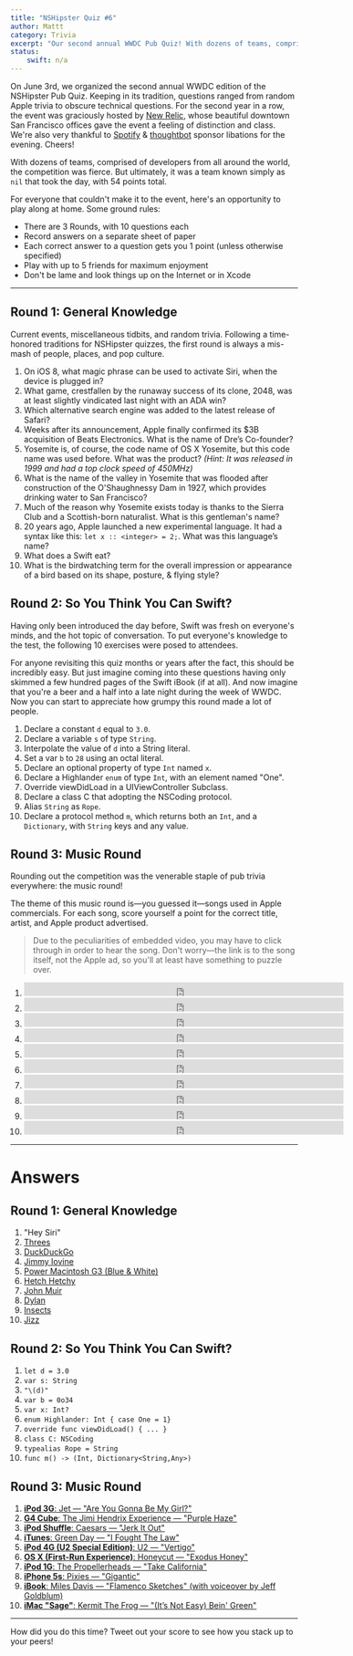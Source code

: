 ```yaml
---
title: "NSHipster Quiz #6"
author: Mattt
category: Trivia
excerpt: "Our second annual WWDC Pub Quiz! With dozens of teams, comprised of developers from all around the world, the competition was fierce. How will you stack up?"
status:
    swift: n/a
---
```


On June 3rd, we organized the second annual WWDC edition of the NSHipster Pub Quiz. Keeping in its tradition, questions ranged from random Apple trivia to obscure technical questions. For the second year in a row, the event was graciously hosted by [New Relic](http://newrelic.com), whose beautiful downtown San Francisco offices gave the event a feeling of distinction and class. We're also very thankful to [Spotify](https://www.spotify.com/) & [thoughtbot](http://thoughtbot.com) sponsor libations for the evening. Cheers!

With dozens of teams, comprised of developers from all around the world, the competition was fierce. But ultimately, it was a team known simply as `nil` that took the day, with 54 points total.

For everyone that couldn't make it to the event, here's an opportunity to play along at home. Some ground rules:

- There are 3 Rounds, with 10 questions each
- Record answers on a separate sheet of paper
- Each correct answer to a question gets you 1 point (unless otherwise specified)
- Play with up to 5 friends for maximum enjoyment
- Don't be lame and look things up on the Internet or in Xcode

* * *

Round 1: General Knowledge
--------------------------

Current events, miscellaneous tidbits, and random trivia. Following a time-honored traditions for NSHipster quizzes, the first round is always a mis-mash of people, places, and pop culture.

1. On iOS 8, what magic phrase can be used to activate Siri, when the device is plugged in?
2. What game, crestfallen by the runaway success of its clone, 2048, was at least slightly vindicated last night with an ADA win?
3. Which alternative search engine was added to the latest release of Safari?
4. Weeks after its announcement, Apple finally confirmed its $3B acquisition of Beats Electronics. What is the name of Dre’s Co-founder?
5. Yosemite is, of course, the code name of OS X Yosemite, but this code name was used before. What was the product? _(Hint: It was released in 1999 and had a top clock speed of 450MHz)_
6. What is the name of the valley in Yosemite that was flooded after construction of the O'Shaughnessy Dam in 1927, which provides drinking water to San Francisco?
7. Much of the reason why Yosemite exists today is thanks to the Sierra Club and a Scottish-born naturalist. What is this gentleman's name?
8. 20 years ago, Apple launched a new experimental language. It had a syntax like this: `let x :: <integer> = 2;`. What was this language’s name?
9. What does a Swift eat?
10. What is the birdwatching term for the overall impression or appearance of a bird based on its shape, posture, & flying style?

Round 2: So You Think You Can Swift?
------------------------------------

Having only been introduced the day before, Swift was fresh on everyone's minds, and the hot topic of conversation. To put everyone's knowledge to the test, the following 10 exercises were posed to attendees.

For anyone revisiting this quiz months or years after the fact, this should be incredibly easy. But just imagine coming into these questions having only skimmed a few hundred pages of the Swift iBook (if at all). And now imagine that you're a beer and a half into a late night during the week of WWDC. Now you can start to appreciate how grumpy this round made a lot of people.

1. Declare a constant `d` equal to `3.0`.
2. Declare a variable `s` of type `String`.
3. Interpolate the value of `d` into a String literal.
4. Set a var `b` to `28` using an octal literal.
5. Declare an optional property of type `Int` named `x`.
6. Declare a Highlander `enum` of type `Int`, with an element named "One".
7. Override viewDidLoad in a UIViewController Subclass.
8. Declare a class C that adopting the NSCoding protocol.
9. Alias `String` as `Rope`.
10. Declare a protocol method `m`, which returns both an `Int`, and a `Dictionary`, with `String` keys and any value.

Round 3: Music Round
--------------------

Rounding out the competition was the venerable staple of pub trivia everywhere: the music round!

The theme of this music round is—you guessed it—songs used in Apple commercials. For each song, score yourself a point for the correct title, artist, and Apple product advertised.

> Due to the peculiarities of embedded video, you may have to click through in order to hear the song. Don't worry—the link is to the song itself, not the Apple ad, so you'll at least have something to puzzle over.

<ol>
    <li><iframe width="560" height="24" src="http://www.youtube.com/embed/tuK6n2Lkza0?showinfo=0" frameborder="0" allowfullscreen></iframe></li>
    <li><iframe width="560" height="24" src="http://www.youtube.com/embed/fjwWjx7Cw8I?showinfo=0" frameborder="0" allowfullscreen></iframe></li>
    <li><iframe width="560" height="24" src="http://www.youtube.com/embed/4B1ZQcbSvdU?showinfo=0" frameborder="0" allowfullscreen></iframe></li>
    <li><iframe width="560" height="24" src="http://www.youtube.com/embed/qzuGDxJ0wTs?showinfo=0" frameborder="0" allowfullscreen></iframe></li>
    <li><iframe width="560" height="24" src="http://www.youtube.com/embed/98W9QuMq-2k?showinfo=0" frameborder="0" allowfullscreen></iframe></li>
    <li><iframe width="560" height="24" src="http://www.youtube.com/embed/i3vWOV8ppBQ?showinfo=0" frameborder="0" allowfullscreen></iframe></li>
    <li><iframe width="560" height="24" src="http://www.youtube.com/embed/Dd8WjeK8riE?showinfo=0" frameborder="0" allowfullscreen></iframe></li>
    <li><iframe width="560" height="24" src="http://www.youtube.com/embed/Nx_SKiSmvdc?showinfo=0" frameborder="0" allowfullscreen></iframe></li>
    <li><iframe width="560" height="24" src="http://www.youtube.com/embed/F3W_alUuFkA?showinfo=0" frameborder="0" allowfullscreen></iframe></li>
    <li><iframe width="560" height="24" src="http://www.youtube.com/embed/CSS9PnU6T8s?showinfo=0" frameborder="0" allowfullscreen></iframe></li>
</ol>

* * *

# Answers

Round 1: General Knowledge
--------------------------

1. "Hey Siri"
2. [Threes](http://asherv.com/threes/)
3. [DuckDuckGo](https://duckduckgo.com)
4. [Jimmy Iovine](http://en.wikipedia.org/wiki/Jimmy_Iovine)
5. [Power Macintosh G3 (Blue & White)](http://en.wikipedia.org/wiki/Power_Macintosh_G3_%28Blue_%26_White%29)
6. [Hetch Hetchy](http://en.wikipedia.org/wiki/Hetch_Hetchy)
7. [John Muir](http://en.wikipedia.org/wiki/John_Muir)
8. [Dylan](http://en.wikipedia.org/wiki/Dylan_(programming_language))
9. [Insects](http://en.wikipedia.org/wiki/Swift#Feeding)
10. [Jizz](http://en.wikipedia.org/wiki/Jizz_%28birding%29)

Round 2: So You Think You Can Swift?
------------------------------------

1. `let d = 3.0`
2. `var s: String`
3. `"\(d)"`
4. `var b = 0o34`
5. `var x: Int?`
6. `enum Highlander: Int { case One = 1}`
7. `override func viewDidLoad() { ... }`
8. `class C: NSCoding`
9. `typealias Rope = String`
10. `func m() -> (Int, Dictionary<String,Any>)`

Round 3: Music Round
--------------------

1. [**iPod 3G**: Jet — "Are You Gonna Be My Girl?"](https://www.youtube.com/watch?v=TaVFCdwT0hk)
2. [**G4 Cube**: The Jimi Hendrix Experience — "Purple Haze"](https://www.youtube.com/watch?v=rzn0dhNm0aE)
3. [**iPod Shuffle**: Caesars — "Jerk It Out"](https://www.youtube.com/watch?v=nuLx1Uk1ceg)
4. [**iTunes**: Green Day — "I Fought The Law"](https://www.youtube.com/watch?v=rcToyN2_cSs)
5. [**iPod 4G (U2 Special Edition)**: U2 — "Vertigo"](https://www.youtube.com/watch?v=t1ENjxFMXkw)
6. [**OS X (First-Run Experience)**: Honeycut — "Exodus Honey"](https://www.youtube.com/watch?v=hmb1t8RMsu4)
7. [**iPod 1G**: The Propellerheads — "Take California"](https://www.youtube.com/watch?v=eb1bPg4NlwY)
8. [**iPhone 5s**: Pixies — "Gigantic"](https://www.youtube.com/watch?v=ODmfmUWqlSA)
9. [**iBook**: Miles Davis — "Flamenco Sketches" (with voiceover by Jeff Goldblum)](https://www.youtube.com/watch?v=T3Gvy-8gtOU)
10. [**iMac "Sage"**: Kermit The Frog — "(It’s Not Easy) Bein' Green"](https://www.youtube.com/watch?v=0awG75V2OQw)

* * *

How did you do this time? Tweet out your score to see how you stack up to your peers!
